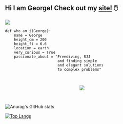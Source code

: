 
## Hi I am George! Check out my [site!](https://enantiodromis.github.io/) 🖱️<br>

![](https://visitor-badge.glitch.me/badge?page_id=Enantiodromis)

```python:
def who_am_i(George):
    name = George
    height_cm = 200
    height_ft = 6.6
    location = earth
    very_curious = True
    passionate_about = "Freediving, BJJ 
                        and finding simple 
                        and elegant solutions 
                        to complex problems"
```
<br>
<center>

![](https://media.giphy.com/media/jTNG3RF6EwbkpD4LZx/giphy.gif)

</center>
<br>

![Anurag's GitHub stats](https://github-readme-stats.vercel.app/api?username=Enantiodromis&show_icons=true&theme=vue-dark)

[![Top Langs](https://github-readme-stats.vercel.app/api/top-langs/?username=Enantiodromis&layout=compact&theme=vue-dark)](https://github.com/anuraghazra/github-readme-stats) 

